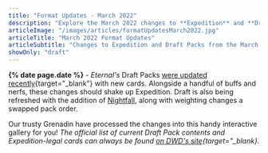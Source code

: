 ```yaml
---
title: "Format Updates - March 2022"
description: "Explore the March 2022 changes to **Expedition** and **Draft Packs** in this **interactive gallery**."
articleImage: "/images/articles/formatUpdatesMarch2022.jpg"
articleTitle: "March 2022 Format Updates"
articleSubtitle: "Changes to Expedition and Draft Packs from the March 2 patch"
showOnly: "draft"
---
```

**{% date page.date %}** - *Eternal's* Draft Packs [were updated recently][Update]{target="_blank"} with new cards. Alongside a handful of buffs and nerfs, these changes should shake up Expedition. Draft is also being refreshed with the addition of [Nightfall], along with weighting changes a swapped pack order.

 [Update]: https://www.direwolfdigital.com/news/eternal-live-balance-update-3-2-2022/
 [Nightfall]: https://www.direwolfdigital.com/news/march-2022-draft-pack-update-nightfall/

Our trusty Grenadin have processed the changes into this handy interactive gallery for you! *The official list of current Draft Pack contents and Expedition-legal cards can always be found [on DWD's site][Card List]{target="_blank}.*

 [Card List]: https://www.direwolfdigital.com/news/draft-packs-card-list/